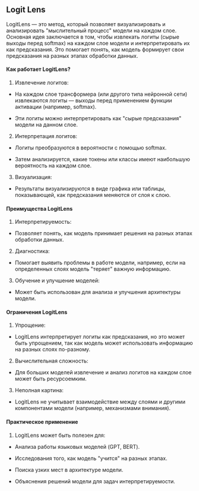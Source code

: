## Logit Lens
LogitLens — это метод, который позволяет визуализировать и анализировать "мыслительный процесс" модели на каждом слое. Основная идея заключается в том, чтобы извлекать логиты (сырые выходы перед softmax) на каждом слое модели и интерпретировать их как предсказания. Это помогает понять, как модель формирует свои предсказания на разных этапах обработки данных.

#### Как работает LogitLens?
1. Извлечение логитов:

* На каждом слое трансформера (или другого типа нейронной сети) извлекаются логиты — выходы перед применением функции активации (например, softmax).

* Эти логиты можно интерпретировать как "сырые предсказания" модели на данном слое.

2. Интерпретация логитов:

* Логиты преобразуются в вероятности с помощью softmax.

* Затем анализируется, какие токены или классы имеют наибольшую вероятность на каждом слое.

3. Визуализация:

* Результаты визуализируются в виде графика или таблицы, показывающей, как предсказания меняются от слоя к слою.

#### Преимущества LogitLens
1. Интерпретируемость:

* Позволяет понять, как модель принимает решения на разных этапах обработки данных.

2. Диагностика:

* Помогает выявить проблемы в работе модели, например, если на определенных слоях модель "теряет" важную информацию.

3. Обучение и улучшение моделей:

* Может быть использован для анализа и улучшения архитектуры модели.

#### Ограничения LogitLens
1. Упрощение:

* LogitLens интерпретирует логиты как предсказания, но это может быть упрощением, так как модель может использовать информацию на разных слоях по-разному.

2. Вычислительная сложность:

* Для больших моделей извлечение и анализ логитов на каждом слое может быть ресурсоемким.

3. Неполная картина:

* LogitLens не учитывает взаимодействие между слоями и другими компонентами модели (например, механизмами внимания).

#### Практическое применение
1. LogitLens может быть полезен для:

* Анализа работы языковых моделей (GPT, BERT).

* Исследования того, как модель "учится" на разных этапах.

* Поиска узких мест в архитектуре модели.

* Объяснения решений модели для задач интерпретируемости.